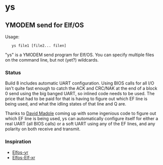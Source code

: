 # ys

## YMODEM send for Elf/OS

Usage:
```
   ys file1 [file2... filen]
```

"ys" is a YMODEM send program for Elf/OS. You can specify
multiple files on the command line, but not (yet?) wildcards.

### Status

Build 8 includes automatic UART configuration. Using BIOS calls for
all I/O isn't quite fast enough to catch the ACK and CRC/NAK at the
end of a block 0 send using the big banged UART, so inlined code needs
to be used. The price that had to be paid for that is having to figure
out which EF line is being used, and what the idling states of that line
and Q are.

Thanks to [David Madole](https://github.com/dmadle) coming up with some
ingenious code to figure out which EF line is being used, ys can 
automatically configure itself for either a real UART (all BIOS calls) 
or a soft UART using any of the EF lines, and any polarity on both
receive and transmit.

### Inspiration

* [Elfos-yr](https://github.com/dmadle/Elfos-yr)<br>
* [Elfos-Elf-xr](https://github.com/rileym65/Elf-Elfos-xr)<br>
